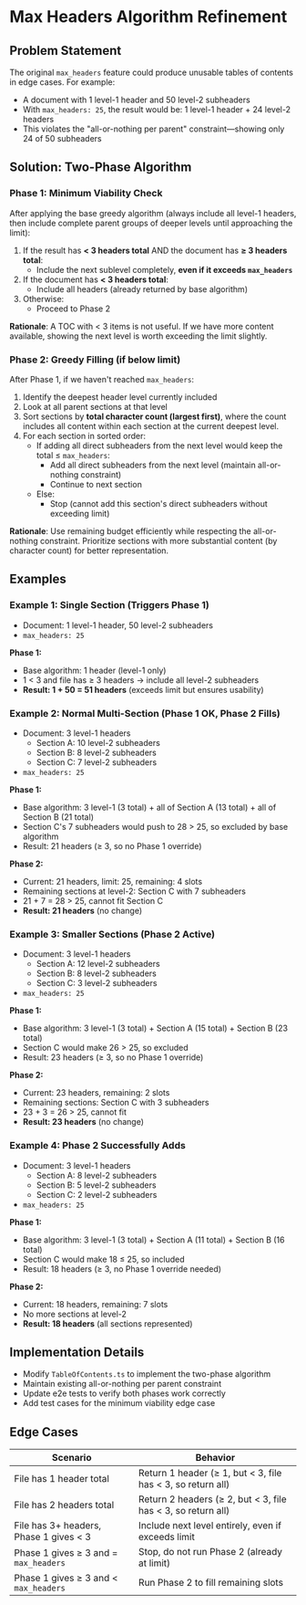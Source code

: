 # Max Headers Algorithm Refinement

## Problem Statement

The original `max_headers` feature could produce unusable tables of contents in edge cases. For example:
- A document with 1 level-1 header and 50 level-2 subheaders
- With `max_headers: 25`, the result would be: 1 level-1 header + 24 level-2 headers
- This violates the "all-or-nothing per parent" constraint—showing only 24 of 50 subheaders

## Solution: Two-Phase Algorithm

### Phase 1: Minimum Viability Check

After applying the base greedy algorithm (always include all level-1 headers, then include complete parent groups of deeper levels until approaching the limit):

1. If the result has **< 3 headers total** AND the document has **≥ 3 headers total**:
   - Include the next sublevel completely, **even if it exceeds `max_headers`**
2. If the document has **< 3 headers total**:
   - Include all headers (already returned by base algorithm)
3. Otherwise:
   - Proceed to Phase 2

**Rationale**: A TOC with < 3 items is not useful. If we have more content available, showing the next level is worth exceeding the limit slightly.

### Phase 2: Greedy Filling (if below limit)

After Phase 1, if we haven't reached `max_headers`:

1. Identify the deepest header level currently included
2. Look at all parent sections at that level
3. Sort sections by **total character count (largest first)**, where the count includes all content within each section at the current deepest level.
4. For each section in sorted order:
   - If adding all direct subheaders from the next level would keep the total ≤ `max_headers`:
     - Add all direct subheaders from the next level (maintain all-or-nothing constraint)
     - Continue to next section
   - Else:
     - Stop (cannot add this section's direct subheaders without exceeding limit)

**Rationale**: Use remaining budget efficiently while respecting the all-or-nothing constraint. Prioritize sections with more substantial content (by character count) for better representation.

## Examples

### Example 1: Single Section (Triggers Phase 1)
- Document: 1 level-1 header, 50 level-2 subheaders
- `max_headers: 25`

**Phase 1:**
- Base algorithm: 1 header (level-1 only)
- 1 < 3 and file has ≥ 3 headers → include all level-2 subheaders
- **Result: 1 + 50 = 51 headers** (exceeds limit but ensures usability)

### Example 2: Normal Multi-Section (Phase 1 OK, Phase 2 Fills)
- Document: 3 level-1 headers
  - Section A: 10 level-2 subheaders
  - Section B: 8 level-2 subheaders
  - Section C: 7 level-2 subheaders
- `max_headers: 25`

**Phase 1:**
- Base algorithm: 3 level-1 (3 total) + all of Section A (13 total) + all of Section B (21 total)
- Section C's 7 subheaders would push to 28 > 25, so excluded by base algorithm
- Result: 21 headers (≥ 3, so no Phase 1 override)

**Phase 2:**
- Current: 21 headers, limit: 25, remaining: 4 slots
- Remaining sections at level-2: Section C with 7 subheaders
- 21 + 7 = 28 > 25, cannot fit Section C
- **Result: 21 headers** (no change)

### Example 3: Smaller Sections (Phase 2 Active)
- Document: 3 level-1 headers
  - Section A: 12 level-2 subheaders
  - Section B: 8 level-2 subheaders
  - Section C: 3 level-2 subheaders
- `max_headers: 25`

**Phase 1:**
- Base algorithm: 3 level-1 (3 total) + Section A (15 total) + Section B (23 total)
- Section C would make 26 > 25, so excluded
- Result: 23 headers (≥ 3, so no Phase 1 override)

**Phase 2:**
- Current: 23 headers, remaining: 2 slots
- Remaining sections: Section C with 3 subheaders
- 23 + 3 = 26 > 25, cannot fit
- **Result: 23 headers** (no change)

### Example 4: Phase 2 Successfully Adds
- Document: 3 level-1 headers
  - Section A: 8 level-2 subheaders
  - Section B: 5 level-2 subheaders
  - Section C: 2 level-2 subheaders
- `max_headers: 25`

**Phase 1:**
- Base algorithm: 3 level-1 (3 total) + Section A (11 total) + Section B (16 total)
- Section C would make 18 ≤ 25, so included
- Result: 18 headers (≥ 3, no Phase 1 override needed)

**Phase 2:**
- Current: 18 headers, remaining: 7 slots
- No more sections at level-2
- **Result: 18 headers** (all sections represented)

## Implementation Details

- Modify `TableOfContents.ts` to implement the two-phase algorithm
- Maintain existing all-or-nothing per parent constraint
- Update e2e tests to verify both phases work correctly
- Add test cases for the minimum viability edge case

## Edge Cases

| Scenario | Behavior |
|----------|----------|
| File has 1 header total | Return 1 header (≥ 1, but < 3, file has < 3, so return all) |
| File has 2 headers total | Return 2 headers (≥ 2, but < 3, file has < 3, so return all) |
| File has 3+ headers, Phase 1 gives < 3 | Include next level entirely, even if exceeds limit |
| Phase 1 gives ≥ 3 and = `max_headers` | Stop, do not run Phase 2 (already at limit) |
| Phase 1 gives ≥ 3 and < `max_headers` | Run Phase 2 to fill remaining slots |
